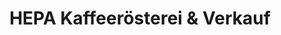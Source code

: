 ---
title: "HEPA Kaffeerösterei & Verkauf"
url: /wiesbaden/hepa-kaffeeroesterei-und-verkauf/
shop: Kaffee
---